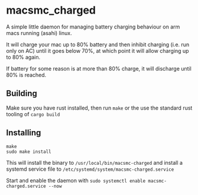 # macsmc_charged

A simple little daemon for managing battery charging behaviour on arm macs running (asahi) linux.

It will charge your mac up to 80% battery and then inhibit charging (i.e. run only on AC) until it goes below 70%, at which point it will allow charging up to 80% again.

If battery for some reason is at more than 80% charge, it will discharge until 80% is reached.

## Building

Make sure you have rust installed, then run `make` or the use the standard rust tooling of `cargo build`

## Installing
```
make
sudo make install
```
This will install the binary to `/usr/local/bin/macsmc-charged` and install a systemd service file to `/etc/systemd/system/macsmc-charged.service`

Start and enable the daemon with `sudo systemctl enable macsmc-charged.service --now`
